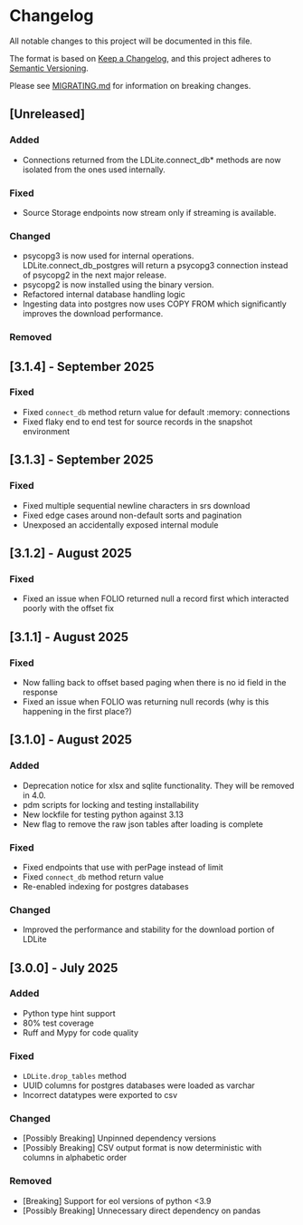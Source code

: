 # Changelog

All notable changes to this project will be documented in this file.

The format is based on [Keep a Changelog](https://keepachangelog.com/en/1.1.0/),
and this project adheres to [Semantic Versioning](https://semver.org/spec/v2.0.0.html).

Please see [MIGRATING.md](./MIGRATING.md) for information on breaking changes.

## [Unreleased]

### Added

- Connections returned from the LDLite.connect_db* methods are now isolated from the ones used internally.

### Fixed

- Source Storage endpoints now stream only if streaming is available.

### Changed

- psycopg3 is now used for internal operations. LDLite.connect_db_postgres will return a psycopg3 connection instead of psycopg2 in the next major release.
- psycopg2 is now installed using the binary version.
- Refactored internal database handling logic
- Ingesting data into postgres now uses COPY FROM which significantly improves the download performance.

### Removed

## [3.1.4] - September 2025

### Fixed
- Fixed `connect_db` method return value for default :memory: connections
- Fixed flaky end to end test for source records in the snapshot environment

## [3.1.3] - September 2025

### Fixed
- Fixed multiple sequential newline characters in srs download
- Fixed edge cases around non-default sorts and pagination
- Unexposed an accidentally exposed internal module

## [3.1.2] - August 2025

### Fixed
- Fixed an issue when FOLIO returned null a record first which interacted poorly with the offset fix

## [3.1.1] - August 2025

### Fixed
- Now falling back to offset based paging when there is no id field in the response
- Fixed an issue when FOLIO was returning null records (why is this happening in the first place?)

## [3.1.0] - August 2025

### Added

- Deprecation notice for xlsx and sqlite functionality. They will be removed in 4.0.
- pdm scripts for locking and testing installability
- New lockfile for testing python against 3.13
- New flag to remove the raw json tables after loading is complete

### Fixed

- Fixed endpoints that use with perPage instead of limit
- Fixed `connect_db` method return value
- Re-enabled indexing for postgres databases

### Changed

- Improved the performance and stability for the download portion of LDLite

## [3.0.0] - July 2025

### Added

- Python type hint support
- 80% test coverage
- Ruff and Mypy for code quality

### Fixed

- `LDLite.drop_tables` method
- UUID columns for postgres databases were loaded as varchar
- Incorrect datatypes were exported to csv

### Changed

- [Possibly Breaking] Unpinned dependency versions
- [Possibly Breaking] CSV output format is now deterministic with columns in alphabetic order

### Removed

- [Breaking] Support for eol versions of python <3.9
- [Possibly Breaking] Unnecessary direct dependency on pandas
